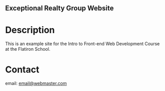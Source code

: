 Exceptional Realty Group Website
---

# Description

This is an example site for the Intro to Front-end Web Development Course at the Flatiron School.

# Contact

email: email@webmaster.com